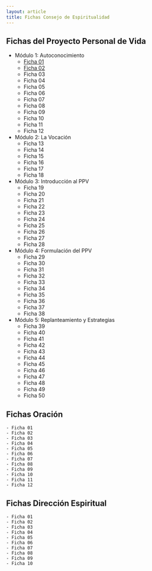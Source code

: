 ```yaml
---
layout: article
title: Fichas Consejo de Espiritualidad
---
```

## Fichas del Proyecto Personal de Vida
- Módulo 1: Autoconocimiento
    - [Ficha 01](https://a-c-c-guadalupe-ortiz-de-landazuri.github.io/Recursos/Fichas/PPV/Ficha01.pdf  "Ficha 01")
    - [Ficha 02](https://a-c-c-guadalupe-ortiz-de-landazuri.github.io/Recursos/Fichas/PPV/Ficha02.pdf  "Ficha 02")
    - Ficha 03
    - Ficha 04
    - Ficha 05 
    - Ficha 06
    - Ficha 07
    - Ficha 08
    - Ficha 09
    - Ficha 10
    - Ficha 11
    - Ficha 12
 - Módulo 2: La Vocación
    - Ficha 13
    - Ficha 14
    - Ficha 15
    - Ficha 16
    - Ficha 17 
    - Ficha 18
 - Módulo 3: Introducción al PPV
    - Ficha 19
    - Ficha 20
    - Ficha 21
    - Ficha 22
    - Ficha 23
    - Ficha 24
    - Ficha 25
    - Ficha 26
    - Ficha 27
    - Ficha 28
 - Módulo 4: Formulación del PPV
    - Ficha 29
    - Ficha 30
    - Ficha 31
    - Ficha 32
    - Ficha 33
    - Ficha 34
    - Ficha 35
    - Ficha 36
    - Ficha 37
    - Ficha 38
 - Módulo 5: Replanteamiento y Estrategias
    - Ficha 39
    - Ficha 40
    - Ficha 41
    - Ficha 42
    - Ficha 43
    - Ficha 44
    - Ficha 45
    - Ficha 46
    - Ficha 47
    - Ficha 48
    - Ficha 49
    - Ficha 50

## Fichas Oración

    - Ficha 01
    - Ficha 02
    - Ficha 03
    - Ficha 04
    - Ficha 05 
    - Ficha 06
    - Ficha 07
    - Ficha 08
    - Ficha 09
    - Ficha 10
    - Ficha 11
    - Ficha 12
 
## Fichas Dirección Espiritual

    - Ficha 01
    - Ficha 02
    - Ficha 03
    - Ficha 04
    - Ficha 05 
    - Ficha 06
    - Ficha 07
    - Ficha 08
    - Ficha 09
    - Ficha 10
